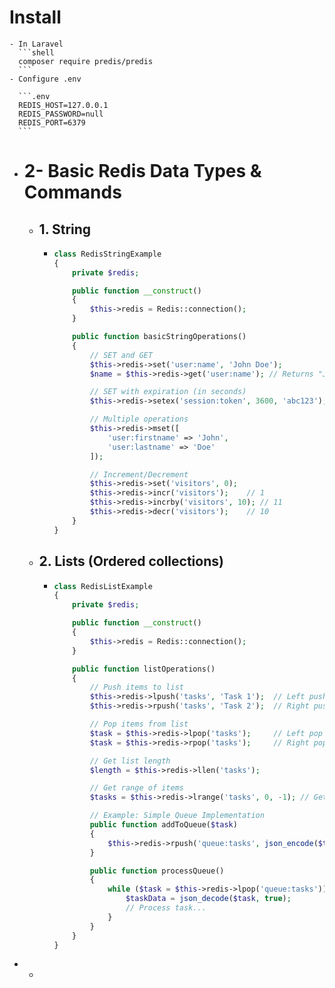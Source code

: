 # Install
	- In Laravel 
	  ```shell
	  composer require predis/predis	
	  ```
	- Configure .env
	  
	  ```.env
	  REDIS_HOST=127.0.0.1
	  REDIS_PASSWORD=null
	  REDIS_PORT=6379
	  ```
- # 2- Basic Redis Data Types & Commands
	- ## 1. String
		- ```php
		  class RedisStringExample
		  {
		      private $redis;
		  
		      public function __construct()
		      {
		          $this->redis = Redis::connection();
		      }
		  
		      public function basicStringOperations()
		      {
		          // SET and GET
		          $this->redis->set('user:name', 'John Doe');
		          $name = $this->redis->get('user:name'); // Returns "John Doe"
		  
		          // SET with expiration (in seconds)
		          $this->redis->setex('session:token', 3600, 'abc123');
		  
		          // Multiple operations
		          $this->redis->mset([
		              'user:firstname' => 'John',
		              'user:lastname' => 'Doe'
		          ]);
		  
		          // Increment/Decrement
		          $this->redis->set('visitors', 0);
		          $this->redis->incr('visitors');    // 1
		          $this->redis->incrby('visitors', 10); // 11
		          $this->redis->decr('visitors');    // 10
		      }
		  }
		  ```
	- ## 2. Lists (Ordered collections)
		- ```php
		  class RedisListExample
		  {
		      private $redis;
		  
		      public function __construct()
		      {
		          $this->redis = Redis::connection();
		      }
		  
		      public function listOperations()
		      {
		          // Push items to list
		          $this->redis->lpush('tasks', 'Task 1');  // Left push
		          $this->redis->rpush('tasks', 'Task 2');  // Right push
		  
		          // Pop items from list
		          $task = $this->redis->lpop('tasks');     // Left pop
		          $task = $this->redis->rpop('tasks');     // Right pop
		  
		          // Get list length
		          $length = $this->redis->llen('tasks');
		  
		          // Get range of items
		          $tasks = $this->redis->lrange('tasks', 0, -1); // Get all items
		  
		          // Example: Simple Queue Implementation
		          public function addToQueue($task)
		          {
		              $this->redis->rpush('queue:tasks', json_encode($task));
		          }
		  
		          public function processQueue()
		          {
		              while ($task = $this->redis->lpop('queue:tasks')) {
		                  $taskData = json_decode($task, true);
		                  // Process task...
		              }
		          }
		      }
		  }
		  ```
-
	-